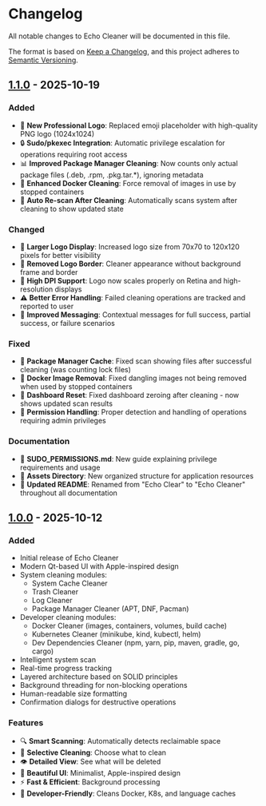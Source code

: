 # Changelog

All notable changes to Echo Cleaner will be documented in this file.

The format is based on [Keep a Changelog](https://keepachangelog.com/en/1.0.0/),
and this project adheres to [Semantic Versioning](https://semver.org/spec/v2.0.0.html).

## [1.1.0] - 2025-10-19

### Added
- 🎨 **New Professional Logo**: Replaced emoji placeholder with high-quality PNG logo (1024x1024)
- 🔒 **Sudo/pkexec Integration**: Automatic privilege escalation for operations requiring root access
- 📊 **Improved Package Manager Cleaning**: Now counts only actual package files (.deb, .rpm, .pkg.tar.*), ignoring metadata
- 🐳 **Enhanced Docker Cleaning**: Force removal of images in use by stopped containers
- 🔄 **Auto Re-scan After Cleaning**: Automatically scans system after cleaning to show updated state

### Changed
- 📏 **Larger Logo Display**: Increased logo size from 70x70 to 120x120 pixels for better visibility
- 🎯 **Removed Logo Border**: Cleaner appearance without background frame and border
- 📱 **High DPI Support**: Logo now scales properly on Retina and high-resolution displays
- ⚠️ **Better Error Handling**: Failed cleaning operations are tracked and reported to user
- 📝 **Improved Messaging**: Contextual messages for full success, partial success, or failure scenarios

### Fixed
- 🐛 **Package Manager Cache**: Fixed scan showing files after successful cleaning (was counting lock files)
- 🐛 **Docker Image Removal**: Fixed dangling images not being removed when used by stopped containers
- 🐛 **Dashboard Reset**: Fixed dashboard zeroing after cleaning - now shows updated scan results
- 🔧 **Permission Handling**: Proper detection and handling of operations requiring admin privileges

### Documentation
- 📖 **SUDO_PERMISSIONS.md**: New guide explaining privilege requirements and usage
- 📁 **Assets Directory**: New organized structure for application resources
- 📝 **Updated README**: Renamed from "Echo Clear" to "Echo Cleaner" throughout all documentation

## [1.0.0] - 2025-10-12

### Added
- Initial release of Echo Cleaner
- Modern Qt-based UI with Apple-inspired design
- System cleaning modules:
  - System Cache Cleaner
  - Trash Cleaner
  - Log Cleaner
  - Package Manager Cleaner (APT, DNF, Pacman)
- Developer cleaning modules:
  - Docker Cleaner (images, containers, volumes, build cache)
  - Kubernetes Cleaner (minikube, kind, kubectl, helm)
  - Dev Dependencies Cleaner (npm, yarn, pip, maven, gradle, go, cargo)
- Intelligent system scan
- Real-time progress tracking
- Layered architecture based on SOLID principles
- Background threading for non-blocking operations
- Human-readable size formatting
- Confirmation dialogs for destructive operations

### Features
- 🔍 **Smart Scanning**: Automatically detects reclaimable space
- 🎯 **Selective Cleaning**: Choose what to clean
- 👁️ **Detailed View**: See what will be deleted
- 🎨 **Beautiful UI**: Minimalist, Apple-inspired design
- ⚡ **Fast & Efficient**: Background processing
- 🐳 **Developer-Friendly**: Cleans Docker, K8s, and language caches

[1.1.0]: https://github.com/paladini/echo-cleaner/releases/tag/v1.1.0
[1.0.0]: https://github.com/paladini/echo-cleaner/releases/tag/v1.0.0
